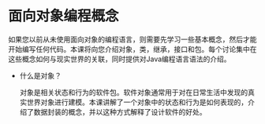# 面向对象编程概念

如果您以前从未使用面向对象的编程语言，则需要先学习一些基本概念，然后才能开始编写任何代码。本课将向您介绍对象，类，继承，接口和包。每个讨论集中在这些概念如何与现实世界的关联，同时提供对Java编程语言语法的介绍。

* 什么是对象？

    对象是相关状态和行为的软件包。软件对象通常用于对在日常生活中发现的真实世界对象进行建模。本课讲解了一个对象中的状态和行为是如何表现的，介绍了数据封装的概念，并以这种方式解释了设计软件的好处。